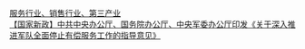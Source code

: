   
[服务行业、销售行业、第三产业](http://www.dianyue.me/archives/940/1xuyj15fuqh2so6z/)  
[【国家新政】中共中央办公厅、国务院办公厅、中央军委办公厅印发《关于深入推进军队全面停止有偿服务工作的指导意见》](http://www.dianyue.me/archives/966/nace1ymimapcveaq/)